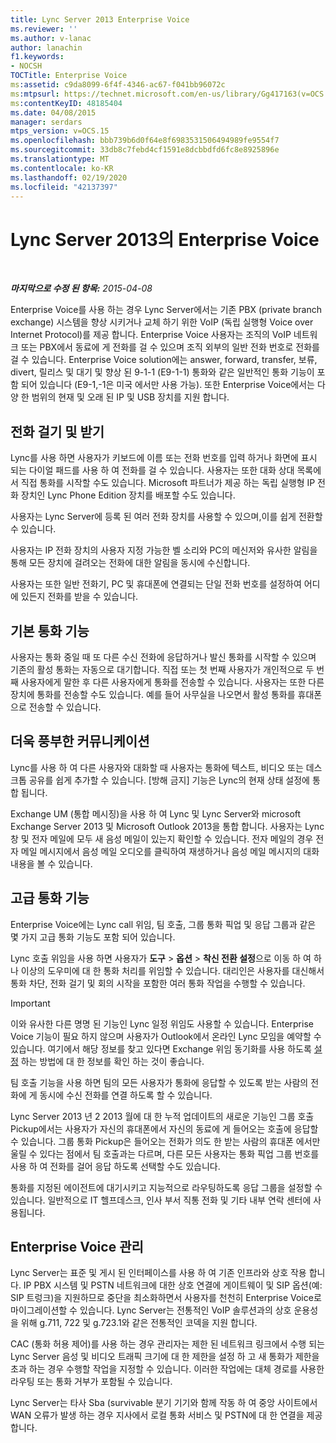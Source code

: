 ```yaml
---
title: Lync Server 2013 Enterprise Voice
ms.reviewer: ''
ms.author: v-lanac
author: lanachin
f1.keywords:
- NOCSH
TOCTitle: Enterprise Voice
ms:assetid: c9da8099-6f4f-4346-ac67-f041bb96072c
ms:mtpsurl: https://technet.microsoft.com/en-us/library/Gg417163(v=OCS.15)
ms:contentKeyID: 48185404
ms.date: 04/08/2015
manager: serdars
mtps_version: v=OCS.15
ms.openlocfilehash: bbb739b6d0f64e8f6983531506494989fe9554f7
ms.sourcegitcommit: 33db8c7febd4cf1591e8dcbbdfd6fc8e8925896e
ms.translationtype: MT
ms.contentlocale: ko-KR
ms.lasthandoff: 02/19/2020
ms.locfileid: "42137397"
---
```

<div data-xmlns="http://www.w3.org/1999/xhtml">

<div class="topic" data-xmlns="http://www.w3.org/1999/xhtml" data-msxsl="urn:schemas-microsoft-com:xslt" data-cs="http://msdn.microsoft.com/">

<div data-asp="https://msdn2.microsoft.com/asp">

# <a name="enterprise-voice-in-lync-server-2013"></a>Lync Server 2013의 Enterprise Voice

</div>

<div id="mainSection">

<div id="mainBody">

<span> </span>

_**마지막으로 수정 된 항목:** 2015-04-08_

Enterprise Voice를 사용 하는 경우 Lync Server에서는 기존 PBX (private branch exchange) 시스템을 향상 시키거나 교체 하기 위한 VoIP (독립 실행형 Voice over Internet Protocol)를 제공 합니다. Enterprise Voice 사용자는 조직의 VoIP 네트워크 또는 PBX에서 동료에 게 전화를 걸 수 있으며 조직 외부의 일반 전화 번호로 전화를 걸 수 있습니다. Enterprise Voice solution에는 answer, forward, transfer, 보류, divert, 릴리스 및 대기 및 향상 된 9-1-1 (E9-1-1) 통화와 같은 일반적인 통화 기능이 포함 되어 있습니다 (E9-1,-1은 미국 에서만 사용 가능). 또한 Enterprise Voice에서는 다양 한 범위의 현재 및 오래 된 IP 및 USB 장치를 지원 합니다.

<div>

## <a name="placing-and-receiving-calls"></a>전화 걸기 및 받기

Lync를 사용 하면 사용자가 키보드에 이름 또는 전화 번호를 입력 하거나 화면에 표시 되는 다이얼 패드를 사용 하 여 전화를 걸 수 있습니다. 사용자는 또한 대화 상대 목록에서 직접 통화를 시작할 수도 있습니다. Microsoft 파트너가 제공 하는 독립 실행형 IP 전화 장치인 Lync Phone Edition 장치를 배포할 수도 있습니다.

사용자는 Lync Server에 등록 된 여러 전화 장치를 사용할 수 있으며,이를 쉽게 전환할 수 있습니다.

사용자는 IP 전화 장치의 사용자 지정 가능한 벨 소리와 PC의 메신저와 유사한 알림을 통해 모든 장치에 걸려오는 전화에 대한 알림을 동시에 수신합니다.

사용자는 또한 일반 전화기, PC 및 휴대폰에 연결되는 단일 전화 번호를 설정하여 어디에 있든지 전화를 받을 수 있습니다.

</div>

<div>

## <a name="basic-call-features"></a>기본 통화 기능

사용자는 통화 중일 때 또 다른 수신 전화에 응답하거나 발신 통화를 시작할 수 있으며 기존의 활성 통화는 자동으로 대기합니다. 직접 또는 첫 번째 사용자가 개인적으로 두 번째 사용자에게 말한 후 다른 사용자에게 통화를 전송할 수 있습니다. 사용자는 또한 다른 장치에 통화를 전송할 수도 있습니다. 예를 들어 사무실을 나오면서 활성 통화를 휴대폰으로 전송할 수 있습니다.

</div>

<div>

## <a name="richer-communications"></a>더욱 풍부한 커뮤니케이션

Lync를 사용 하 여 다른 사용자와 대화할 때 사용자는 통화에 텍스트, 비디오 또는 데스크톱 공유를 쉽게 추가할 수 있습니다. [방해 금지] 기능은 Lync의 현재 상태 설정에 통합 됩니다.

Exchange UM (통합 메시징)을 사용 하 여 Lync 및 Lync Server와 microsoft Exchange Server 2013 및 Microsoft Outlook 2013을 통합 합니다. 사용자는 Lync 창 및 전자 메일에 모두 새 음성 메일이 있는지 확인할 수 있습니다. 전자 메일의 경우 전자 메일 메시지에서 음성 메일 오디오를 클릭하여 재생하거나 음성 메일 메시지의 대화 내용을 볼 수 있습니다.

</div>

<div>

## <a name="advanced-calling-features"></a>고급 통화 기능

Enterprise Voice에는 Lync call 위임, 팀 호출, 그룹 통화 픽업 및 응답 그룹과 같은 몇 가지 고급 통화 기능도 포함 되어 있습니다.

Lync 호출 위임을 사용 하면 사용자가 **도구** \> **옵션** \> **착신 전환 설정**으로 이동 하 여 하나 이상의 도우미에 대 한 통화 처리를 위임할 수 있습니다. 대리인은 사용자를 대신해서 통화 차단, 전화 걸기 및 회의 시작을 포함한 여러 통화 작업을 수행할 수 있습니다.

<div>


> [!IMPORTANT]  
> 이와 유사한 다른 명명 된 기능인 Lync 일정 위임도 사용할 수 있습니다. Enterprise Voice 기능이 필요 하지 않으며 사용자가 Outlook에서 온라인 Lync 모임을 예약할 수 있습니다. 여기에서 해당 정보를 찾고 있다면 Exchange 위임 동기화를 사용 하도록 <A href="https://docs.microsoft.com/powershell/module/skype/Set-CsClientPolicy">설정</A> 하는 방법에 대 한 정보를 확인 하는 것이 좋습니다.



</div>

팀 호출 기능을 사용 하면 팀의 모든 사용자가 통화에 응답할 수 있도록 받는 사람의 전화에 게 동시에 수신 전화를 연결 하도록 할 수 있습니다.

Lync Server 2013 년 2 2013 월에 대 한 누적 업데이트의 새로운 기능인 그룹 호출 Pickup에서는 사용자가 자신의 휴대폰에서 자신의 동료에 게 들어오는 호출에 응답할 수 있습니다. 그룹 통화 Pickup은 들어오는 전화가 의도 한 받는 사람의 휴대폰 에서만 울릴 수 있다는 점에서 팀 호출과는 다르며, 다른 모든 사용자는 통화 픽업 그룹 번호를 사용 하 여 전화를 걸어 응답 하도록 선택할 수도 있습니다.

통화를 지정된 에이전트에 대기시키고 지능적으로 라우팅하도록 응답 그룹을 설정할 수 있습니다. 일반적으로 IT 헬프데스크, 인사 부서 직통 전화 및 기타 내부 연락 센터에 사용됩니다.

</div>

<div>

## <a name="enterprise-voice-administration"></a>Enterprise Voice 관리

Lync Server는 표준 및 게시 된 인터페이스를 사용 하 여 기존 인프라와 상호 작용 합니다. IP PBX 시스템 및 PSTN 네트워크에 대한 상호 연결에 게이트웨이 및 SIP 옵션(예: SIP 트렁크)을 지원하므로 중단을 최소화하면서 사용자를 천천히 Enterprise Voice로 마이그레이션할 수 있습니다. Lync Server는 전통적인 VoIP 솔루션과의 상호 운용성을 위해 g.711, 722 및 g.723.1와 같은 전통적인 코덱을 지원 합니다.

CAC (통화 허용 제어)를 사용 하는 경우 관리자는 제한 된 네트워크 링크에서 수행 되는 Lync Server 음성 및 비디오 트래픽 크기에 대 한 제한을 설정 하 고 새 통화가 제한을 초과 하는 경우 수행할 작업을 지정할 수 있습니다. 이러한 작업에는 대체 경로를 사용한 라우팅 또는 통화 거부가 포함될 수 있습니다.

Lync Server는 타사 Sba (survivable 분기 기기와 함께 작동 하 여 중앙 사이트에서 WAN 오류가 발생 하는 경우 지사에서 로컬 통화 서비스 및 PSTN에 대 한 연결을 제공 합니다.

</div>

</div>

<span> </span>

</div>

</div>

</div>

